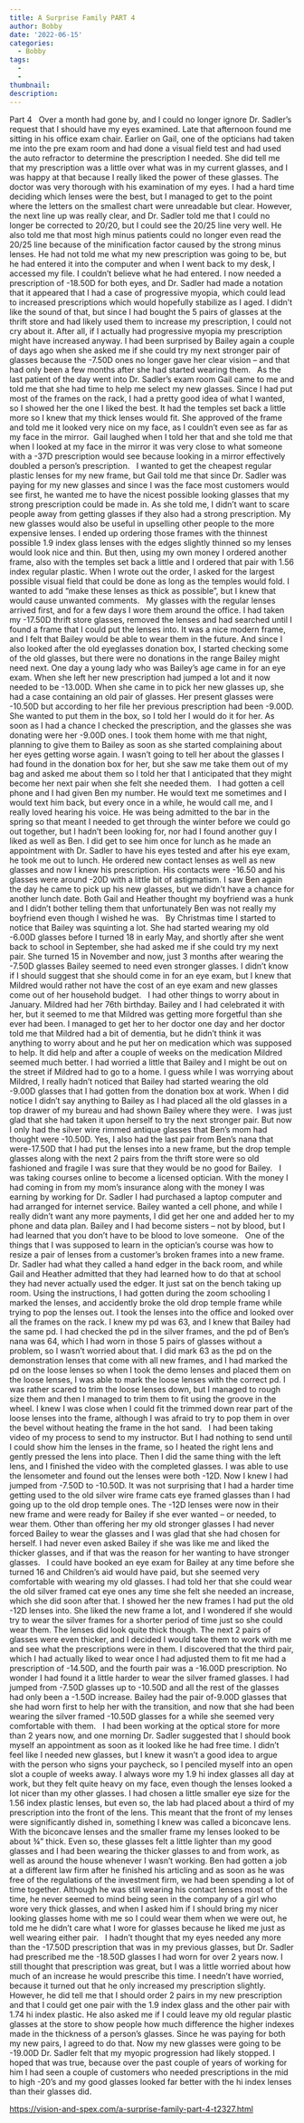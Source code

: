 ```yaml
---
title: A Surprise Family PART 4
author: Bobby
date: '2022-06-15'
categories:
  - Bobby
tags:
  - 
  - 
thumbnail: 
description: 
---
```


Part 4
 
Over a month had gone by, and I could no longer ignore Dr. Sadler’s request that I should have my eyes examined. Late that afternoon found me sitting in his office exam chair. Earlier on Gail, one of the opticians had taken me into the pre exam room and had done a visual field test and had used the auto refractor to determine the prescription I needed. She did tell me that my prescription was a little over what was in my current glasses, and I was happy at that because I really liked the power of these glasses. The doctor was very thorough with his examination of my eyes. I had a hard time deciding which lenses were the best, but I managed to get to the point where the letters on the smallest chart were unreadable but clear. However, the next line up was really clear, and Dr. Sadler told me that I could no longer be corrected to 20/20, but I could see the 20/25 line very well. He also told me that most high minus patients could no longer even read the 20/25 line because of the minification factor caused by the strong minus lenses. He had not told me what my new prescription was going to be, but he had entered it into the computer and when I went back to my desk, I accessed my file. I couldn’t believe what he had entered. I now needed a prescription of -18.50D for both eyes, and Dr. Sadler had made a notation that it appeared that I had a case of progressive myopia, which could lead to increased prescriptions which would hopefully stabilize as I aged. I didn’t like the sound of that, but since I had bought the 5 pairs of glasses at the thrift store and had likely used them to increase my prescription, I could not cry about it. After all, if I actually had progressive myopia my prescription might have increased anyway. I had been surprised by Bailey again a couple of days ago when she asked me if she could try my next stronger pair of glasses because the -7.50D ones no longer gave her clear vision – and that had only been a few months after she had started wearing them.
 
As the last patient of the day went into Dr. Sadler’s exam room Gail came to me and told me that she had time to help me select my new glasses. Since I had put most of the frames on the rack, I had a pretty good idea of what I wanted, so I showed her the one I liked the best. It had the temples set back a little more so I knew that my thick lenses would fit. She approved of the frame and told me it looked very nice on my face, as I couldn’t even see as far as my face in the mirror.  Gail laughed when I told her that and she told me that when I looked at my face in the mirror it was very close to what someone with a -37D prescription would see because looking in a mirror effectively doubled a person’s prescription.
 
I wanted to get the cheapest regular plastic lenses for my new frame, but Gail told me that since Dr. Sadler was paying for my new glasses and since I was the face most customers would see first, he wanted me to have the nicest possible looking glasses that my strong prescription could be made in. As she told me, I didn’t want to scare people away from getting glasses if they also had a strong prescription. My new glasses would also be useful in upselling other people to the more expensive lenses. I ended up ordering those frames with the thinnest possible 1.9 index glass lenses with the edges slightly thinned so my lenses would look nice and thin. But then, using my own money I ordered another frame, also with the temples set back a little and I ordered that pair with 1.56 index regular plastic. When I wrote out the order, I asked for the largest possible visual field that could be done as long as the temples would fold. I wanted to add “make these lenses as thick as possible”, but I knew that would cause unwanted comments.
 
My glasses with the regular lenses arrived first, and for a few days I wore them around the office. I had taken my -17.50D thrift store glasses, removed the lenses and had searched until I found a frame that I could put the lenses into. It was a nice modern frame, and I felt that Bailey would be able to wear them in the future. And since I also looked after the old eyeglasses donation box, I started checking some of the old glasses, but there were no donations in the range Bailey might need next. One day a young lady who was Bailey’s age came in for an eye exam. When she left her new prescription had jumped a lot and it now needed to be -13.00D. When she came in to pick her new glasses up, she had a case containing an old pair of glasses. Her present glasses were -10.50D but according to her file her previous prescription had been -9.00D. She wanted to put them in the box, so I told her I would do it for her. As soon as I had a chance I checked the prescription, and the glasses she was donating were her -9.00D ones. I took them home with me that night, planning to give them to Bailey as soon as she started complaining about her eyes getting worse again. I wasn’t going to tell her about the glasses I had found in the donation box for her, but she saw me take them out of my bag and asked me about them so I told her that I anticipated that they might become her next pair when she felt she needed them.
 
I had gotten a cell phone and I had given Ben my number. He would text me sometimes and I would text him back, but every once in a while, he would call me, and I really loved hearing his voice. He was being admitted to the bar in the spring so that meant I needed to get through the winter before we could go out together, but I hadn’t been looking for, nor had I found another guy I liked as well as Ben. I did get to see him once for lunch as he made an appointment with Dr. Sadler to have his eyes tested and after his eye exam, he took me out to lunch. He ordered new contact lenses as well as new glasses and now I knew his prescription. His contacts were -16.50 and his glasses were around -20D with a little bit of astigmatism. I saw Ben again the day he came to pick up his new glasses, but we didn’t have a chance for another lunch date. Both Gail and Heather thought my boyfriend was a hunk and I didn’t bother telling them that unfortunately Ben was not really my boyfriend even though I wished he was.
 
By Christmas time I started to notice that Bailey was squinting a lot. She had started wearing my old -6.00D glasses before I turned 18 in early May, and shortly after she went back to school in September, she had asked me if she could try my next pair. She turned 15 in November and now, just 3 months after wearing the -7.50D glasses Bailey seemed to need even stronger glasses. I didn’t know if I should suggest that she should come in for an eye exam, but I knew that Mildred would rather not have the cost of an eye exam and new glasses come out of her household budget.
 
I had other things to worry about in January. Mildred had her 76th birthday. Bailey and I had celebrated it with her, but it seemed to me that Mildred was getting more forgetful than she ever had been. I managed to get her to her doctor one day and her doctor told me that Mildred had a bit of dementia, but he didn’t think it was anything to worry about and he put her on medication which was supposed to help. It did help and after a couple of weeks on the medication Mildred seemed much better. I had worried a little that Bailey and I might be out on the street if Mildred had to go to a home. I guess while I was worrying about Mildred, I really hadn’t noticed that Bailey had started wearing the old -9.00D glasses that I had gotten from the donation box at work. When I did notice I didn’t say anything to Bailey as I had placed all the old glasses in a top drawer of my bureau and had shown Bailey where they were.  I was just glad that she had taken it upon herself to try the next stronger pair. But now I only had the silver wire rimmed antique glasses that Ben’s mom had thought were -10.50D. Yes, I also had the last pair from Ben’s nana that were-17.50D that I had put the lenses into a new frame, but the drop temple glasses along with the next 2 pairs from the thrift store were so old fashioned and fragile I was sure that they would be no good for Bailey.
 
I was taking courses online to become a licensed optician. With the money I had coming in from my mom’s insurance along with the money I was earning by working for Dr. Sadler I had purchased a laptop computer and had arranged for internet service. Bailey wanted a cell phone, and while I really didn’t want any more payments, I did get her one and added her to my phone and data plan. Bailey and I had become sisters – not by blood, but I had learned that you don’t have to be blood to love someone.
 
One of the things that I was supposed to learn in the optician’s course was how to resize a pair of lenses from a customer’s broken frames into a new frame. Dr. Sadler had what they called a hand edger in the back room, and while Gail and Heather admitted that they had learned how to do that at school they had never actually used the edger. It just sat on the bench taking up room. Using the instructions, I had gotten during the zoom schooling I marked the lenses, and accidently broke the old drop temple frame while trying to pop the lenses out. I took the lenses into the office and looked over all the frames on the rack. I knew my pd was 63, and I knew that Bailey had the same pd. I had checked the pd in the silver frames, and the pd of Ben’s nana was 64, which I had worn in those 5 pairs of glasses without a problem, so I wasn’t worried about that. I did mark 63 as the pd on the demonstration lenses that come with all new frames, and I had marked the pd on the loose lenses so when I took the demo lenses and placed them on the loose lenses, I was able to mark the loose lenses with the correct pd. I was rather scared to trim the loose lenses down, but I managed to rough size them and then I managed to trim them to fit using the groove in the wheel. I knew I was close when I could fit the trimmed down rear part of the loose lenses into the frame, although I was afraid to try to pop them in over the bevel without heating the frame in the hot sand.
 
I had been taking video of my process to send to my instructor. But I had nothing to send until I could show him the lenses in the frame, so I heated the right lens and gently pressed the lens into place. Then I did the same thing with the left lens, and I finished the video with the completed glasses. I was able to use the lensometer and found out the lenses were both -12D. Now I knew I had jumped from -7.50D to -10.50D. It was not surprising that I had a harder time getting used to the old silver wire frame cats eye framed glasses than I had going up to the old drop temple ones. The -12D lenses were now in their new frame and were ready for Bailey if she ever wanted – or needed, to wear them. Other than offering her my old stronger glasses I had never forced Bailey to wear the glasses and I was glad that she had chosen for herself. I had never even asked Bailey if she was like me and liked the thicker glasses, and if that was the reason for her wanting to have stronger glasses.
 
I could have booked an eye exam for Bailey at any time before she turned 16 and Children’s aid would have paid, but she seemed very comfortable with wearing my old glasses. I had told her that she could wear the old silver framed cat eye ones any time she felt she needed an increase, which she did soon after that. I showed her the new frames I had put the old -12D lenses into. She liked the new frame a lot, and I wondered if she would try to wear the silver frames for a shorter period of time just so she could wear them. The lenses did look quite thick though. The next 2 pairs of glasses were even thicker, and I decided I would take them to work with me and see what the prescriptions were in them. I discovered that the third pair, which I had actually liked to wear once I had adjusted them to fit me had a prescription of -14.50D, and the fourth pair was a -16.00D prescription. No wonder I had found it a little harder to wear the silver framed glasses. I had jumped from -7.50D glasses up to -10.50D and all the rest of the glasses had only been a -1.50D increase. Bailey had the pair of-9.00D glasses that she had worn first to help her with the transition, and now that she had been wearing the silver framed -10.50D glasses for a while she seemed very comfortable with them.
 
I had been working at the optical store for more than 2 years now, and one morning Dr. Sadler suggested that I should book myself an appointment as soon as it looked like he had free time. I didn’t feel like I needed new glasses, but I knew it wasn’t a good idea to argue with the person who signs your paycheck, so I penciled myself into an open slot a couple of weeks away. I always wore my 1.9 hi index glasses all day at work, but they felt quite heavy on my face, even though the lenses looked a lot nicer than my other glasses. I had chosen a little smaller eye size for the 1.56 index plastic lenses, but even so, the lab had placed about a third of my prescription into the front of the lens. This meant that the front of my lenses were significantly dished in, something I knew was called a biconcave lens. With the biconcave lenses and the smaller frame my lenses looked to be about ¾” thick. Even so, these glasses felt a little lighter than my good glasses and I had been wearing the thicker glasses to and from work, as well as around the house whenever I wasn’t working. Ben had gotten a job at a different law firm after he finished his articling and as soon as he was free of the regulations of the investment firm, we had been spending a lot of time together. Although he was still wearing his contact lenses most of the time, he never seemed to mind being seen in the company of a girl who wore very thick glasses, and when I asked him if I should bring my nicer looking glasses home with me so I could wear them when we were out, he told me he didn’t care what I wore for glasses because he liked me just as well wearing either pair.
 
I hadn’t thought that my eyes needed any more than the -17.50D prescription that was in my previous glasses, but Dr. Sadler had prescribed me the -18.50D glasses I had worn for over 2 years now. I still thought that prescription was great, but I was a little worried about how much of an increase he would prescribe this time. I needn’t have worried, because it turned out that he only increased my prescription slightly. However, he did tell me that I should order 2 pairs in my new prescription and that I could get one pair with the 1.9 index glass and the other pair with 1.74 hi index plastic. He also asked me if I could leave my old regular plastic glasses at the store to show people how much difference the higher indexes made in the thickness of a person’s glasses. Since he was paying for both my new pairs, I agreed to do that. Now my new glasses were going to be -19.00D Dr. Sadler felt that my myopic progression had likely stopped. I hoped that was true, because over the past couple of years of working for him I had seen a couple of customers who needed prescriptions in the mid to high -20’s and my good glasses looked far better with the hi index lenses than their glasses did.

https://vision-and-spex.com/a-surprise-family-part-4-t2327.html
